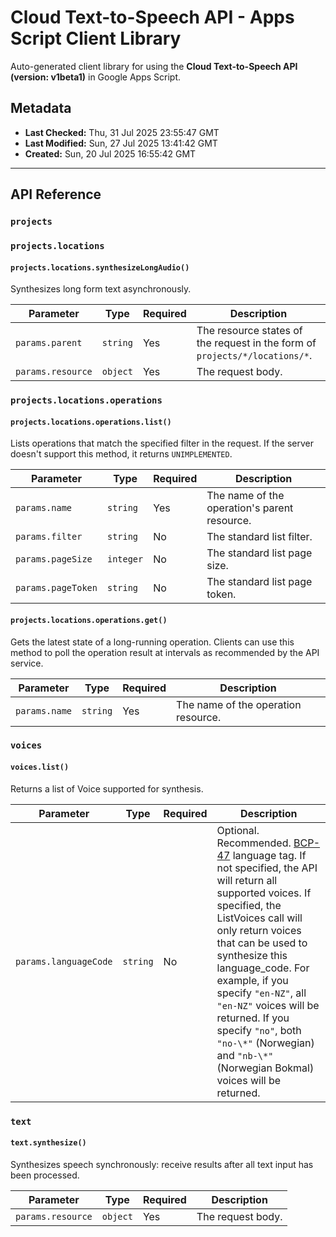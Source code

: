 # Cloud Text-to-Speech API - Apps Script Client Library

Auto-generated client library for using the **Cloud Text-to-Speech API (version: v1beta1)** in Google Apps Script.

## Metadata

- **Last Checked:** Thu, 31 Jul 2025 23:55:47 GMT
- **Last Modified:** Sun, 27 Jul 2025 13:41:42 GMT
- **Created:** Sun, 20 Jul 2025 16:55:42 GMT



---

## API Reference

### `projects`

### `projects.locations`

#### `projects.locations.synthesizeLongAudio()`

Synthesizes long form text asynchronously.

| Parameter | Type | Required | Description |
|---|---|---|---|
| `params.parent` | `string` | Yes | The resource states of the request in the form of `projects/*/locations/*`. |
| `params.resource` | `object` | Yes | The request body. |

### `projects.locations.operations`

#### `projects.locations.operations.list()`

Lists operations that match the specified filter in the request. If the server doesn't support this method, it returns `UNIMPLEMENTED`.

| Parameter | Type | Required | Description |
|---|---|---|---|
| `params.name` | `string` | Yes | The name of the operation's parent resource. |
| `params.filter` | `string` | No | The standard list filter. |
| `params.pageSize` | `integer` | No | The standard list page size. |
| `params.pageToken` | `string` | No | The standard list page token. |

#### `projects.locations.operations.get()`

Gets the latest state of a long-running operation. Clients can use this method to poll the operation result at intervals as recommended by the API service.

| Parameter | Type | Required | Description |
|---|---|---|---|
| `params.name` | `string` | Yes | The name of the operation resource. |

### `voices`

#### `voices.list()`

Returns a list of Voice supported for synthesis.

| Parameter | Type | Required | Description |
|---|---|---|---|
| `params.languageCode` | `string` | No | Optional. Recommended. [BCP-47](https://www.rfc-editor.org/rfc/bcp/bcp47.txt) language tag. If not specified, the API will return all supported voices. If specified, the ListVoices call will only return voices that can be used to synthesize this language_code. For example, if you specify `"en-NZ"`, all `"en-NZ"` voices will be returned. If you specify `"no"`, both `"no-\*"` (Norwegian) and `"nb-\*"` (Norwegian Bokmal) voices will be returned. |

### `text`

#### `text.synthesize()`

Synthesizes speech synchronously: receive results after all text input has been processed.

| Parameter | Type | Required | Description |
|---|---|---|---|
| `params.resource` | `object` | Yes | The request body. |